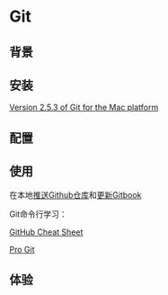# Git

## 背景

## 安装
[Version 2.5.3 of Git for the Mac platform](http://git-scm.com/download/mac)
## 配置

## 使用
在本地[推送Github仓库](https://help.github.com/articles/set-up-git/)和[更新Gitbook](https://help.gitbook.com/build/push.html)

Git命令行学习：

[GitHub Cheat Sheet](https://training.github.com/kit/downloads/github-git-cheat-sheet.pdf)

[Pro Git](http://git-scm.com/book/en/v2)
## 体验

